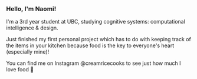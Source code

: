 ### Hello, I'm Naomi!

<!--
**naaomitran/naaomitran** is a ✨ _special_ ✨ repository because its `README.md` (this file) appears on your GitHub profile.

Here are some ideas to get you started:

- 🔭 I’m currently working on ...
- 🌱 I’m currently learning ...
- 👯 I’m looking to collaborate on ...
- 🤔 I’m looking for help with ...
- 💬 Ask me about ...
- 📫 How to reach me: ...
- 😄 Pronouns: ...
- ⚡ Fun fact: ...
-->

I'm a 3rd year student at UBC, studying cognitive systems: computational intelligence & design.

Just finished my first personal project which has to do with keeping track of the items in your kitchen because food is the key to everyone's heart (especially mine)!

You can find me on Instagram @creamricecooks to see just how much I love food 🍚




